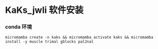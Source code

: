# KaKs_jwli 软件安装
### conda 环境
`micromamba create -n kaks && micromamba activate kaks && micromamba install -y muscle trimal gblocks pal2nal`
